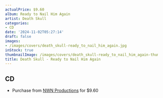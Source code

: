 ```yaml
---
actualPrice: $9.60
album: Ready to Nail Him Again
artist: Death Skull
categories:
- CD
date: '2024-11-02T05:27:14'
draft: false
images:
- /images/covers/death_skull-ready_to_nail_him_again.jpg
inStock: true
thumbnailImage: /images/covers/death_skull-ready_to_nail_him_again-thumb.jpg
title: Death Skull - Ready to Nail Him Again
---
```


## CD
* Purchase from [NWN Productions](http://shop.nwnprod.com/index.php?route=product/product&path=93&product_id=51358&sort=pd.name&order=ASC) for $9.60
